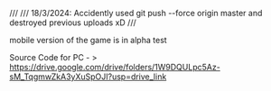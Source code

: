 ///
/// 18/3/2024:  Accidently used git push --force origin master and destroyed previous uploads xD
///

mobile version of the game is in alpha test



Source Code for PC - > https://drive.google.com/drive/folders/1W9DQULpc5Az-sM_TqgmwZkA3yXuSpOJI?usp=drive_link
